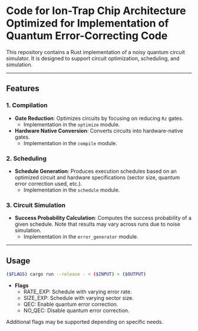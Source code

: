 # Code for Ion-Trap Chip Architecture Optimized for Implementation of Quantum Error-Correcting Code

This repository contains a Rust implementation of a noisy quantum circuit simulator. It is designed to support circuit optimization, scheduling, and simulation.

---

## Features

### 1. Compilation
- **Gate Reduction**: Optimizes circuits by focusing on reducing `Rz` gates.
  - Implementation in the `optimize` module.
- **Hardware Native Conversion**: Converts circuits into hardware-native gates.
  - Implementation in the `compile` module.

### 2. Scheduling
- **Schedule Generation**: Produces execution schedules based on an optimized circuit and hardware specifications (sector size, quantum error correction used, etc.).
  - Implementation in the `schedule` module.

### 3. Circuit Simulation
- **Success Probability Calculation**: Computes the success probability of a given schedule. Note that results may vary across runs due to noise simulation.
  - Implementation in the `error_generator` module.

---

## Usage

```bash
($FLAGS) cargo run --release - < ($INPUT) > ($OUTPUT)
```
- **Flags**
  - RATE_EXP: Schedule with varying error rate.
  - SIZE_EXP: Schedule with varying sector size.
  - QEC: Enable quantum error correction.
  - NO_QEC: Disable quantum error correction.
  
Additional flags may be supported depending on specific needs.
